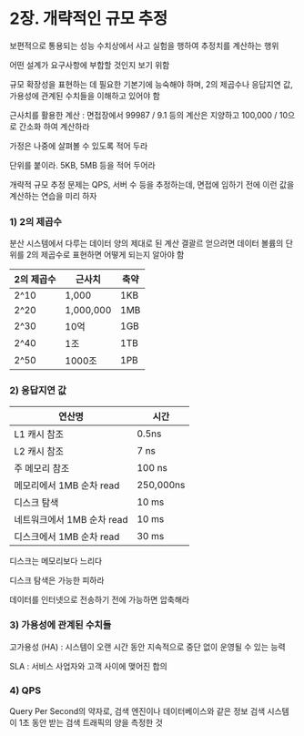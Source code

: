 # 2장. 개략적인 규모 추정

보편적으로 통용되는 성능 수치상에서 사고 실험을 행하여 추정치를 계산하는 행위

어떤 설계가 요구사항에 부합할 것인지 보기 위함

규모 확장성을 표현하는 데 필요한 기본기에 능숙해야 하며, 2의 제곱수나 응답지연 값, 가용성에 관계된 수치들을 이해하고 있어야 함



근사치를 활용한 계산 : 면접장에서 99987 / 9.1 등의 계산은 지양하고 100,000 / 10으로 간소화 하여 계산하라

가정은 나중에 살펴볼 수 있도록 적어 두라

단위를 붙이라. 5KB, 5MB 등을 적어 두어라

개략적 규모 추정 문제는 QPS, 서버 수 등을 추정하는데, 면접에 임하기 전에 이런 값을 계산하는 연습을 미리 하자

 

### 1) 2의 제곱수

분산 시스템에서 다루는 데이터 양의 제대로 된 계산 결괄르 얻으려면 데이터 볼륨의 단위를 2의 제곱수로 표현하면 어떻게 되는지 알아야 함

| 2의 제곱수 | 근사치    | 축약 |
| ---------- | --------- | ---- |
| 2^10       | 1,000     | 1KB  |
| 2^20       | 1,000,000 | 1MB  |
| 2^30       | 10억      | 1GB  |
| 2^40       | 1조       | 1TB  |
| 2^50       | 1000조    | 1PB  |



### 2) 응답지연 값

| 연산명                     | 시간      |
| -------------------------- | --------- |
| L1 캐시 참조               | 0.5ns     |
| L2 캐시 참조               | 7 ns      |
| 주 메모리 참조             | 100 ns    |
| 메모리에서 1MB 순차 read   | 250,000ns |
| 디스크 탐색                | 10 ms     |
| 네트워크에서 1MB 순차 read | 10 ms     |
| 디스크에서 1MB 순차 read   | 30 ms     |

디스크는 메모리보다 느리다

디스크 탐색은 가능한 피하라

데이터를 인터넷으로 전송하기 전에 가능하면 압축해라



### 3) 가용성에 관계된 수치들

고가용성 (HA) : 시스템이 오랜 시간 동안 지속적으로 중단 없이 운영될 수 있는 능력

SLA : 서비스 사업자와 고객 사이에 맺어진 합의



### 4) QPS

Query Per Second의 약자로, 검색 엔진이나 데이터베이스와 같은 정보 검색 시스템이 1초 동안 받는 검색 트래픽의 양을 측정한 것